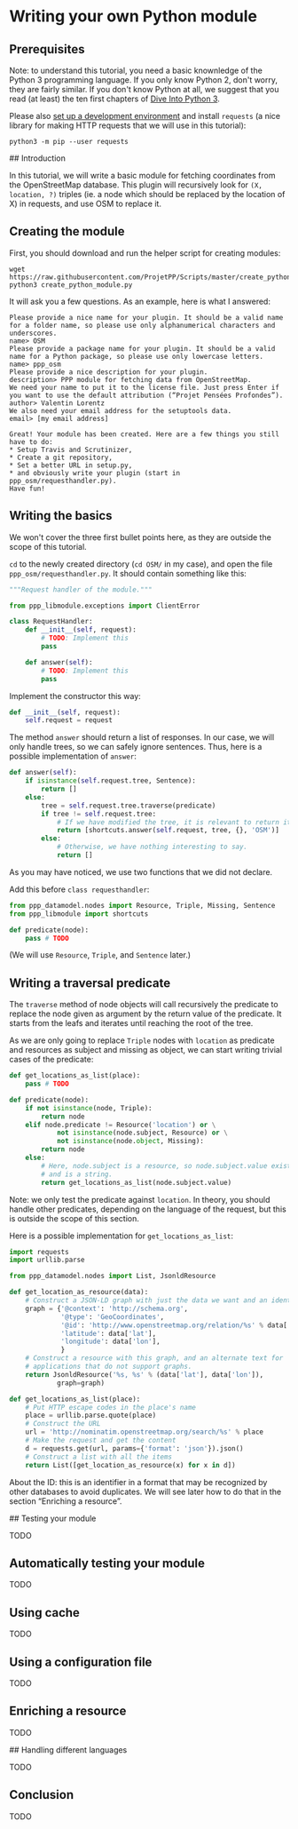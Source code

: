 # Writing your own Python module

## Prerequisites

Note: to understand this tutorial, you need a basic knownledge of the
Python 3 programming language. If you only know Python 2, don't worry,
they are fairly similar.
If you don't know Python at all, we suggest that you read (at least) the
ten first chapters of [Dive Into Python 3](http://www.diveintopython3.net/).

Please also [set up a development environment](https://github.com/ProjetPP/Documentation/blob/master/development-environment.md)
and install `requests` (a nice library for making HTTP requests that we
will use in this tutorial):

```
python3 -m pip --user requests
```

## Introduction

In this tutorial, we will write a basic module for fetching coordinates from
the OpenStreetMap database.
This plugin will recursively look for `(X, location, ?)` triples
(ie. a node which should be replaced by the location of X) in requests,
and use OSM to replace it.

## Creating the module

First, you should download and run the helper script for creating modules:

```
wget https://raw.githubusercontent.com/ProjetPP/Scripts/master/create_python_module.py
python3 create_python_module.py
```

It will ask you a few questions. As an example, here is what I answered:

```
Please provide a nice name for your plugin. It should be a valid name for a folder name, so please use only alphanumerical characters and underscores.
name> OSM
Please provide a package name for your plugin. It should be a valid name for a Python package, so please use only lowercase letters.
name> ppp_osm
Please provide a nice description for your plugin.
description> PPP module for fetching data from OpenStreetMap.
We need your name to put it to the license file. Just press Enter if you want to use the default attribution (“Projet Pensées Profondes”).
author> Valentin Lorentz
We also need your email address for the setuptools data.
email> [my email address]

Great! Your module has been created. Here are a few things you still have to do:
* Setup Travis and Scrutinizer,
* Create a git repository,
* Set a better URL in setup.py,
* and obviously write your plugin (start in ppp_osm/requesthandler.py).
Have fun!
```

## Writing the basics

We won't cover the three first bullet points here, as they are outside the
scope of this tutorial.

`cd` to the newly created directory (`cd OSM/` in my case), and open the
file `ppp_osm/requesthandler.py`. It should contain something like this:

```python
"""Request handler of the module."""

from ppp_libmodule.exceptions import ClientError

class RequestHandler:
    def __init__(self, request):
        # TODO: Implement this
        pass

    def answer(self):
        # TODO: Implement this
        pass
```

Implement the constructor this way:

```python
def __init__(self, request):
    self.request = request
```

The method `answer` should return a list of responses. In our case, we will
only handle trees, so we can safely ignore sentences.
Thus, here is a possible implementation of `answer`:

```python
def answer(self):
    if isinstance(self.request.tree, Sentence):
        return []
    else:
        tree = self.request.tree.traverse(predicate)
        if tree != self.request.tree:
            # If we have modified the tree, it is relevant to return it
            return [shortcuts.answer(self.request, tree, {}, 'OSM')]
        else:
            # Otherwise, we have nothing interesting to say.
            return []
```

As you may have noticed, we use two functions that we did not declare.

Add this before `class requesthandler`:

```python
from ppp_datamodel.nodes import Resource, Triple, Missing, Sentence
from ppp_libmodule import shortcuts

def predicate(node):
    pass # TODO
```

(We will use `Resource`, `Triple`, and `Sentence` later.)

## Writing a traversal predicate

The `traverse` method of node objects will call recursively the predicate
to replace the node given as argument by the return value of the predicate.
It starts from the leafs and iterates until reaching the root of the tree.

As we are only going to replace `Triple` nodes with `location` as predicate
and resources as subject and missing as object, we can start writing trivial
cases of the predicate:

```python
def get_locations_as_list(place):
    pass # TODO

def predicate(node):
    if not isinstance(node, Triple):
        return node
    elif node.predicate != Resource('location') or \
            not isinstance(node.subject, Resource) or \
            not isinstance(node.object, Missing):
        return node
    else:
        # Here, node.subject is a resource, so node.subject.value exists
        # and is a string.
        return get_locations_as_list(node.subject.value)
```

Note: we only test the predicate against `location`. In theory, you should
handle other predicates, depending on the language of the request, but this
is outside the scope of this section.


Here is a possible implementation for `get_locations_as_list`:

```python
import requests
import urllib.parse

from ppp_datamodel.nodes import List, JsonldResource

def get_location_as_resource(data):
    # Construct a JSON-LD graph with just the data we want and an identifier
    graph = {'@context': 'http://schema.org',
             '@type': 'GeoCoordinates',
             '@id': 'http://www.openstreetmap.org/relation/%s' % data['osm_id'],
             'latitude': data['lat'],
             'longitude': data['lon'],
             }
    # Construct a resource with this graph, and an alternate text for
    # applications that do not support graphs.
    return JsonldResource('%s, %s' % (data['lat'], data['lon']),
            graph=graph)

def get_locations_as_list(place):
    # Put HTTP escape codes in the place's name
    place = urllib.parse.quote(place)
    # Construct the URL
    url = 'http://nominatim.openstreetmap.org/search/%s' % place
    # Make the request and get the content
    d = requests.get(url, params={'format': 'json'}).json()
    # Construct a list with all the items
    return List([get_location_as_resource(x) for x in d])
```

About the ID: this is an identifier in a format that may be recognized by
other databases to avoid duplicates. We will see later how to do that in the
section “Enriching a resource”.

## Testing your module

TODO

## Automatically testing your module

TODO

## Using cache

TODO

## Using a configuration file

TODO

## Enriching a resource

TODO

## Handling different languages

TODO

## Conclusion

TODO
